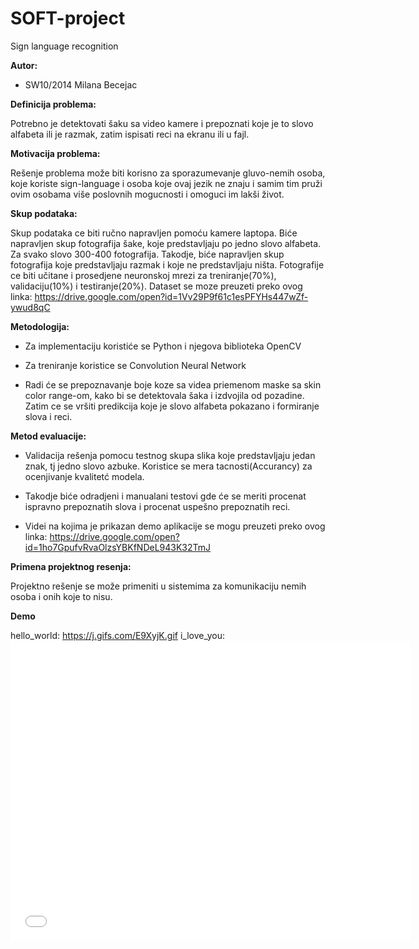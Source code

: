 # SOFT-project
Sign language recognition

**Autor:**

- SW10/2014 Milana Becejac

**Definicija problema:**

Potrebno je detektovati šaku sa video kamere i prepoznati koje je to slovo alfabeta ili je razmak, 
zatim ispisati reci na ekranu ili u fajl.

**Motivacija problema:**

Rešenje problema može biti korisno za sporazumevanje gluvo-nemih osoba, koje koriste sign-language
i osoba koje ovaj jezik ne znaju i samim tim pruži ovim osobama više poslovnih mogucnosti i omoguci im lakši život.

**Skup podataka:**

Skup podataka ce biti ručno napravljen pomoću kamere laptopa. Biće napravljen skup fotografija šake, 
koje predstavljaju po jedno slovo alfabeta. Za svako slovo 300-400 fotografija. Takodje, biće napravljen skup fotografija koje predstavljaju razmak i koje ne predstavljaju ništa. Fotografije ce biti učitane i prosedjene neuronskoj mrezi za treniranje(70%), validaciju(10%) i testiranje(20%).
Dataset se moze preuzeti preko ovog linka: https://drive.google.com/open?id=1Vv29P9f61c1esPFYHs447wZf-ywud8qC

**Metodologija:**

- Za implementaciju koristiće se Python i njegova biblioteka OpenCV

- Za treniranje koristice se Convolution Neural Network

- Radi će se prepoznavanje boje koze sa videa priemenom maske sa skin color range-om,
 kako bi se detektovala šaka i izdvojila od pozadine. Zatim ce se vršiti predikcija koje je slovo alfabeta
pokazano i formiranje slova i reci.

**Metod evaluacije:**

- Validacija rešenja pomocu testnog skupa slika koje predstavljaju jedan znak, tj jedno slovo azbuke. 
Koristice se mera tacnosti(Accurancy) za ocenjivanje kvalitetć modela. 

- Takodje biće odradjeni i manualani testovi gde će se meriti procenat ispravno prepoznatih slova i procenat uspešno prepoznatih reci.

- Videi na kojima je prikazan demo aplikacije se mogu preuzeti preko ovog linka: https://drive.google.com/open?id=1ho7GpufvRvaOlzsYBKfNDeL943K32TmJ

**Primena projektnog resenja:**

Projektno rešenje se može primeniti u sistemima za komunikaciju nemih osoba i onih koje to nisu.

**Demo**

hello_world: https://j.gifs.com/E9XyjK.gif
i_love_you: <iframe src='//gifs.com/embed/i-love-you-RoKXRV' frameborder='0' scrolling='no' width='640px' height='480px' style='-webkit-backface-visibility: hidden;-webkit-transform: scale(1);' ></iframe>
